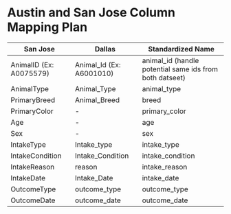 # Austin and San Jose Column Mapping Plan

| San Jose | Dallas | Standardized Name |
|----------|--------|-------------------|
| AnimalID (Ex: A0075579) | Animal_Id (Ex: A6001010) | animal_id (handle potential same ids from both datseet) |
| AnimalType | Animal_Type | animal_type  |
| PrimaryBreed | Animal_Breed | breed |
| PrimaryColor | - | primary_color |
| Age | -  | age |
| Sex | -  | sex |
| IntakeType | Intake_type | intake_type |
| IntakeCondition | Intake_Condition | intake_condition |
| IntakeReason | reason | intake_reason |
| IntakeDate | Intake_Date | intake_date |
| OutcomeType | outcome_type | outcome_type |
| OutcomeDate | outcome_date | outcome_date |
